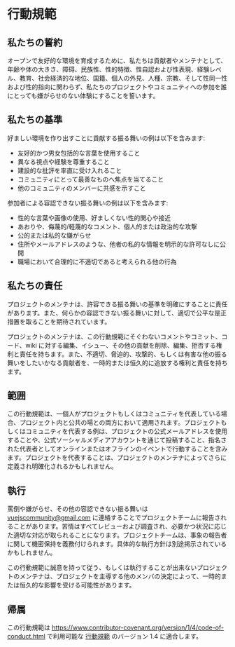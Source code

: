 # 行動規範

## 私たちの誓約

オープンで友好的な環境を育成するために、私たちは貢献者やメンテナとして、年齢や体の大きさ、障碍、民族性、性的特徴、性自認および性表現、経験レベル、教育、社会経済的な地位、国籍、個人の外見、人種、宗教、そして性同一性および性的指向に関わらず、私たちのプロジェクトやコミュニティへの参加を誰にとっても嫌がらせのない体験にすることを誓います。

## 私たちの基準

好ましい環境を作り出すことに貢献する振る舞いの例は以下を含みます:

* 友好的かつ男女包括的な言葉を使用すること
* 異なる視点や経験を尊重すること
* 建設的な批評を率直に受け入れること
* コミュニティにとって最善なものへ焦点を当てること
* 他のコミュニティのメンバーに共感を示すこと

参加者による容認できない振る舞いの例は以下を含みます:

* 性的な言葉や画像の使用、好ましくない性的関心や接近
* あおりや、侮蔑的/軽蔑的なコメント、個人的または政治的な攻撃
* 公的または私的な嫌がらせ
* 住所やメールアドレスのような、他者の私的な情報を明示的な許可なしに公開
* 職場において合理的に不適切であると考えられる他の行為

## 私たちの責任

プロジェクトのメンテナは、許容できる振る舞いの基準を明確にすることに責任があります。また、何らかの容認できない振る舞いに対して、適切で公平な是正措置を取ることを期待されています。

プロジェクトのメンテナは、この行動規範にそぐわないコメントやコミット、コード、wiki に対する編集、イシュー、その他の貢献を削除、編集、拒否する権利と責任を持ちます。また、不適切、脅迫的、攻撃的、もしくは有害な他の振る舞いをしたいかなる貢献者を、一時的または恒久的に追放する権利と責任を持ちます。

## 範囲

この行動規範は、一個人がプロジェクトもしくはコミュニティを代表している場合、プロジェクト内と公共の場との両方において適用されます。プロジェクトもしくはコミュニティを代表する例は、プロジェクトの公式メールアドレスを使用することや、公式ソーシャルメディアアカウントを通じて投稿すること、指名された代表者としてオンラインまたはオフラインのイベントで行動することを含みます。プロジェクトを代表することは、プロジェクトのメンテナによってさらに定義され明確化されるかもしれません。

## 執行

罵倒や嫌がらせ、その他の容認できない振る舞いは vuejscommunity@gmail.com に連絡することでプロジェクトチームに報告されることがあります。苦情はすべてレビューおよび調査され、必要かつ状況に応じた適切な対応が取られることになります。プロジェクトチームは、事象の報告者に関して機密保持を義務付けられます。具体的な執行方針は別途掲示されているかもしれません。

この行動規範に誠意を持って従う、もしくは執行することが出来ないプロジェクトのメンテナは、プロジェクトを主導する他のメンバの決定によって、一時的または恒久的な影響を受ける可能性があります。

## 帰属

この行動規範は https://www.contributor-covenant.org/version/1/4/code-of-conduct.html で利用可能な [行動規範][homepage] のバージョン 1.4 に適合します。

[homepage]: https://www.contributor-covenant.org